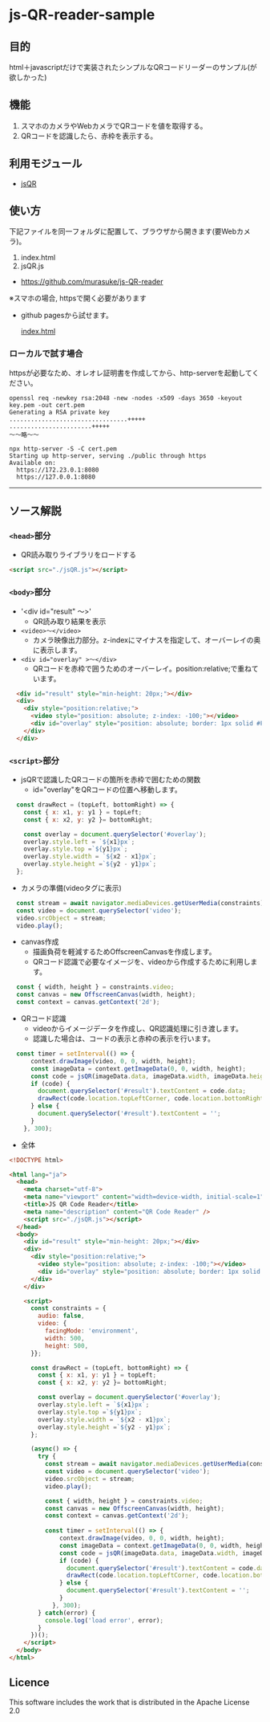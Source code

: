 # js-QR-reader-sample

## 目的
html＋javascriptだけで実装されたシンプルなQRコードリーダーのサンプル(が欲しかった)

## 機能
1. スマホのカメラやWebカメラでQRコードを値を取得する。
1. QRコードを認識したら、赤枠を表示する。

## 利用モジュール
* [jsQR](https://github.com/cozmo/jsQR)

## 使い方
下記ファイルを同一フォルダに配置して、ブラウザから開きます(要Webカメラ)。
1. index.html
1. jsQR.js

* https://github.com/murasuke/js-QR-reader

※スマホの場合, httpsで開く必要があります

* github pagesから試せます。

  [index.html](https://murasuke.github.io/js-QR-reader/public/index.html)

### ローカルで試す場合
httpsが必要なため、オレオレ証明書を作成してから、http-serverを起動してください。
```
openssl req -newkey rsa:2048 -new -nodes -x509 -days 3650 -keyout key.pem -out cert.pem
Generating a RSA private key
.................................+++++
.......................+++++
～～略～～

npx http-server -S -C cert.pem
Starting up http-server, serving ./public through https
Available on:
  https://172.23.0.1:8080
  https://127.0.0.1:8080
```
----
## ソース解説
### `<head>`部分
* QR読み取りライブラリをロードする
```html
<script src="./jsQR.js"></script>
```
### `<body>`部分
* '<div id="result" ～>'
  * QR読み取り結果を表示
* `<video>～</video>`
  * カメラ映像出力部分。z-indexにマイナスを指定して、オーバーレイの奥に表示します。
* `<div id="overlay" >～</div>`
  * QRコードを赤枠で囲うためのオーバーレイ。position:relative;で重ねています。
```html
  <div id="result" style="min-height: 20px;"></div>
  <div>
    <div style="position:relative;">
      <video style="position: absolute; z-index: -100;"></video>
      <div id="overlay" style="position: absolute; border: 1px solid #F00;"></div>
    </div>      
  </div>
```
### `<script>`部分
* jsQRで認識したQRコードの箇所を赤枠で囲むための関数
  * id="overlay"をQRコードの位置へ移動します。
```javascript
  const drawRect = (topLeft, bottomRight) => {
    const { x: x1, y: y1 } = topLeft;
    const { x: x2, y: y2 }= bottomRight;

    const overlay = document.querySelector('#overlay');
    overlay.style.left = `${x1}px`;
    overlay.style.top =`${y1}px`;
    overlay.style.width = `${x2 - x1}px`;
    overlay.style.height =`${y2 - y1}px`;
  };
```

* カメラの準備(videoタグに表示)
```javascript
  const stream = await navigator.mediaDevices.getUserMedia(constraints);
  const video = document.querySelector('video');
  video.srcObject = stream;
  video.play();
```


* canvas作成
  * 描画負荷を軽減するためOffscreenCanvasを作成します。
  * QRコード認識で必要なイメージを、videoから作成するために利用します。
```javascript
  const { width, height } = constraints.video;
  const canvas = new OffscreenCanvas(width, height);
  const context = canvas.getContext('2d');
```


* QRコード認識
  * videoからイメージデータを作成し、QR認識処理に引き渡します。
  * 認識した場合は、コードの表示と赤枠の表示を行います。
```javascript
  const timer = setInterval(() => {
      context.drawImage(video, 0, 0, width, height);
      const imageData = context.getImageData(0, 0, width, height);
      const code = jsQR(imageData.data, imageData.width, imageData.height);
      if (code) {
        document.querySelector('#result').textContent = code.data;
        drawRect(code.location.topLeftCorner, code.location.bottomRightCorner);                
      } else {
        document.querySelector('#result').textContent = '';
      }
    }, 300);
```


* 全体
```html
<!DOCTYPE html>

<html lang="ja">
  <head>
    <meta charset="utf-8">
    <meta name="viewport" content="width=device-width, initial-scale=1" />
    <title>JS QR Code Reader</title>
    <meta name="description" content="QR Code Reader" />
    <script src="./jsQR.js"></script>
  </head>
  <body>
    <div id="result" style="min-height: 20px;"></div>
    <div>
      <div style="position:relative;">
        <video style="position: absolute; z-index: -100;"></video>
        <div id="overlay" style="position: absolute; border: 1px solid #F00;"></div>
      </div>      
    </div>

    <script>
      const constraints = { 
        audio: false, 
        video: {
          facingMode: 'environment', 
          width: 500, 
          height: 500, 
      }};

      const drawRect = (topLeft, bottomRight) => {
        const { x: x1, y: y1 } = topLeft;
        const { x: x2, y: y2 }= bottomRight;

        const overlay = document.querySelector('#overlay');
        overlay.style.left = `${x1}px`;
        overlay.style.top =`${y1}px`;
        overlay.style.width = `${x2 - x1}px`;
        overlay.style.height =`${y2 - y1}px`;
      };

      (async() => {
        try {
          const stream = await navigator.mediaDevices.getUserMedia(constraints);
          const video = document.querySelector('video');
          video.srcObject = stream;
          video.play();

          const { width, height } = constraints.video;
          const canvas = new OffscreenCanvas(width, height);
          const context = canvas.getContext('2d');
       
          const timer = setInterval(() => {
              context.drawImage(video, 0, 0, width, height);
              const imageData = context.getImageData(0, 0, width, height);
              const code = jsQR(imageData.data, imageData.width, imageData.height);
              if (code) {
                document.querySelector('#result').textContent = code.data;
                drawRect(code.location.topLeftCorner, code.location.bottomRightCorner);                
              } else {
                document.querySelector('#result').textContent = '';
              }
            }, 300);
        } catch(error) {
          console.log('load error', error);
        }
      })();
    </script>
  </body>
</html>
```

## Licence
This software includes the work that is distributed in the Apache License 2.0
